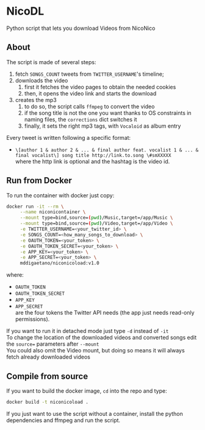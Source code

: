 # NicoDL
Python script that lets you download Videos from NicoNico

## About
The script is made of several steps:
1. fetch `SONGS_COUNT` tweets from `TWITTER_USERNAME`'s timeline;
1. downloads the video
    1. first it fetches the video pages to obtain the needed cookies
    1. then, it opens the video link and starts the download
1. creates the mp3
   1. to do so, the script calls `ffmpeg` to convert the video
   1. if the song title is not the one you want thanks to OS constraints in naming files, the `corrections` dict switches it
   1. finally, it sets the right mp3 tags, with `Vocaloid` as album entry

Every tweet is written following a specific format:
* `\[author 1 & author 2 & ... & final author feat. vocalist 1 & ... & final vocalist\] song title http://link.to.song \#smXXXXX`  
where the http link is optional and the hashtag is the video id.

## Run from Docker
To run the container with docker just copy:
```sh
docker run -it --rm \
     --name niconicontainer \
     --mount type=bind,source=(pwd)/Music,target=/app/Music \
     --mount type=bind,source=(pwd)/Video,target=/app/Video \
     -e TWITTER_USERNAME=<your_twitter_id> \
     -e SONGS_COUNT=<how_many_songs_to_download> \
     -e OAUTH_TOKEN=<your_token> \
     -e OAUTH_TOKEN_SECRET=<your_token> \
     -e APP_KEY=<your_token> \
     -e APP_SECRET=<your_token> \
     mddigaetano/niconicoload:v1.0
```
where:
* `OAUTH_TOKEN`
* `OAUTH_TOKEN_SECRET`
* `APP_KEY`
* `APP_SECRET`  
are the four tokens the Twitter API needs (the app just needs read-only permissions).

If you want to run it in detached mode just type `-d` instead of `-it`  
To change the location of the downloaded videos and converted songs edit the `source=` parameters after `--mount`  
You could also omit the Video mount, but doing so means it will always fetch already downloaded videos

## Compile from source
If you want to build the docker image, `cd` into the repo and type:
```sh
docker build -t niconicoload .
```

If you just want to use the script without a container, install the python dependencies and ffmpeg and run the script.  
